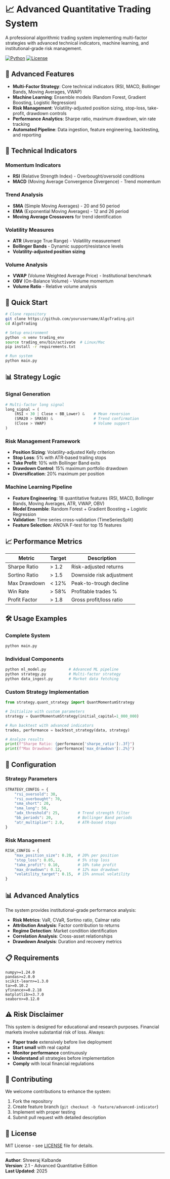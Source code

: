# 📈 Advanced Quantitative Trading System

A professional algorithmic trading system implementing multi-factor strategies with advanced technical indicators, machine learning, and institutional-grade risk management.

[![Python](https://img.shields.io/badge/Python-3.8+-blue.svg)](https://python.org)
[![License](https://img.shields.io/badge/License-MIT-green.svg)](LICENSE)

## 🎯 Advanced Features

- **Multi-Factor Strategy**: Core technical indicators (RSI, MACD, Bollinger Bands, Moving Averages, VWAP)
- **Machine Learning**: Ensemble models (Random Forest, Gradient Boosting, Logistic Regression)
- **Risk Management**: Volatility-adjusted position sizing, stop-loss, take-profit, drawdown controls
- **Performance Analytics**: Sharpe ratio, maximum drawdown, win rate tracking
- **Automated Pipeline**: Data ingestion, feature engineering, backtesting, and reporting

## 🔬 Technical Indicators

### Momentum Indicators
- **RSI** (Relative Strength Index) - Overbought/oversold conditions
- **MACD** (Moving Average Convergence Divergence) - Trend momentum

### Trend Analysis
- **SMA** (Simple Moving Averages) - 20 and 50 period
- **EMA** (Exponential Moving Averages) - 12 and 26 period
- **Moving Average Crossovers** for trend identification

### Volatility Measures
- **ATR** (Average True Range) - Volatility measurement
- **Bollinger Bands** - Dynamic support/resistance levels
- **Volatility-adjusted position sizing**

### Volume Analysis
- **VWAP** (Volume Weighted Average Price) - Institutional benchmark
- **OBV** (On-Balance Volume) - Volume momentum
- **Volume Ratio** - Relative volume analysis

## 🚀 Quick Start

```bash
# Clone repository
git clone https://github.com/yourusername/AlgoTrading.git
cd AlgoTrading

# Setup environment
python -m venv trading_env
source trading_env/bin/activate  # Linux/Mac
pip install -r requirements.txt

# Run system
python main.py
```

## 📊 Strategy Logic

### Signal Generation
```python
# Multi-factor long signal
long_signal = (
    (RSI < 30 | Close < BB_Lower) &    # Mean reversion
    (SMA20 > SMA50) &                  # Trend confirmation
    (Close > VWAP)                     # Volume support
)
```

### Risk Management Framework
- **Position Sizing**: Volatility-adjusted Kelly criterion
- **Stop Loss**: 5% with ATR-based trailing stops
- **Take Profit**: 10% with Bollinger Band exits
- **Drawdown Control**: 15% maximum portfolio drawdown
- **Diversification**: 20% maximum per position

### Machine Learning Pipeline
- **Feature Engineering**: 18 quantitative features (RSI, MACD, Bollinger Bands, Moving Averages, ATR, VWAP, OBV)
- **Model Ensemble**: Random Forest + Gradient Boosting + Logistic Regression
- **Validation**: Time series cross-validation (TimeSeriesSplit)
- **Feature Selection**: ANOVA F-test for top 15 features

## 📈 Performance Metrics

| Metric | Target | Description |
|--------|--------|-------------|
| Sharpe Ratio | > 1.2 | Risk-adjusted returns |
| Sortino Ratio | > 1.5 | Downside risk adjustment |
| Max Drawdown | < 12% | Peak-to-trough decline |
| Win Rate | > 58% | Profitable trades % |
| Profit Factor | > 1.8 | Gross profit/loss ratio |

## 🛠️ Usage Examples

### Complete System
```bash
python main.py
```

### Individual Components
```bash
python ml_model.py          # Advanced ML pipeline
python strategy.py          # Multi-factor strategy
python data_ingest.py       # Market data fetching
```

### Custom Strategy Implementation
```python
from strategy.quant_strategy import QuantMomentumStrategy

# Initialize with custom parameters
strategy = QuantMomentumStrategy(initial_capital=1_000_000)

# Run backtest with advanced indicators
trades, performance = backtest_strategy(data, strategy)

# Analyze results
print(f"Sharpe Ratio: {performance['sharpe_ratio']:.3f}")
print(f"Max Drawdown: {performance['max_drawdown']:.2%}")
```

## 🔧 Configuration

### Strategy Parameters
```python
STRATEGY_CONFIG = {
    "rsi_oversold": 30,
    "rsi_overbought": 70,
    "sma_short": 20,
    "sma_long": 50,
    "adx_threshold": 25,        # Trend strength filter
    "bb_periods": 20,           # Bollinger Band periods
    "atr_multiplier": 2.0,      # ATR-based stops
}
```

### Risk Management
```python
RISK_CONFIG = {
    "max_position_size": 0.20,  # 20% per position
    "stop_loss": 0.05,          # 5% stop loss
    "take_profit": 0.10,        # 10% take profit
    "max_drawdown": 0.12,       # 12% max drawdown
    "volatility_target": 0.15,  # 15% annual volatility
}
```

## 📊 Advanced Analytics

The system provides institutional-grade performance analysis:

- **Risk Metrics**: VaR, CVaR, Sortino ratio, Calmar ratio
- **Attribution Analysis**: Factor contribution to returns
- **Regime Detection**: Market condition identification
- **Correlation Analysis**: Cross-asset relationships
- **Drawdown Analysis**: Duration and recovery metrics

## 📋 Requirements

```
numpy>=1.24.0
pandas>=2.0.0
scikit-learn>=1.3.0
ta>=0.10.2
yfinance>=0.2.18
matplotlib>=3.7.0
seaborn>=0.12.0
```

## ⚠️ Risk Disclaimer

This system is designed for educational and research purposes. Financial markets involve substantial risk of loss. Always:

- **Paper trade** extensively before live deployment
- **Start small** with real capital
- **Monitor performance** continuously
- **Understand** all strategies before implementation
- **Comply** with local financial regulations

## 🤝 Contributing

We welcome contributions to enhance the system:

1. Fork the repository
2. Create feature branch (`git checkout -b feature/advanced-indicator`)
3. Implement with proper testing
4. Submit pull request with detailed description

## 📄 License

MIT License - see [LICENSE](LICENSE) file for details.

---

**Author**: Shreeraj Kalbande  
**Version**: 2.1 - Advanced Quantitative Edition  
**Last Updated**: 2025


